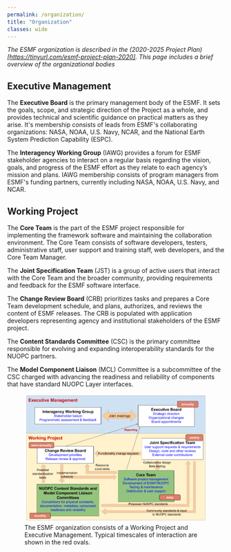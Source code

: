```yaml
---
permalink: /organization/
title: "Organization"
classes: wide
---
```


*The ESMF organization is described in the (2020-2025 Project Plan)[https://tinyurl.com/esmf-project-plan-2020].
This page includes a brief overview of the organizational bodies* 

## Executive Management

The **Executive Board** is the primary management body of the ESMF.  It sets the goals,
scope, and strategic direction of the Project as a whole, and provides technical and
scientific guidance on practical matters as they arise.  It's membership consists of
leads from ESMF's collaborating organizations: NASA, NOAA, U.S. Navy, NCAR, and the
National Earth System Prediction Capability (ESPC).

The **Interagency Working Group** (IAWG) provides a forum for ESMF stakeholder agencies
to interact on a regular basis regarding the vision, goals, and progress of the
ESMF effort as they relate to each agency’s mission and plans. IAWG membership
consists of program managers from ESMF's funding partners, currently including
NASA, NOAA, U.S. Navy, and NCAR.

## Working Project

The **Core Team** is the part of the ESMF project responsible for implementing the framework
software and maintaining the collaboration environment. The Core Team consists of software
developers, testers, administrative staff, user support and training staff, web developers,
and the Core Team Manager.

The **Joint Specification Team** (JST) is a group of active users that interact with the Core Team
and the broader community, providing requirements and feedback for the ESMF software interface.

The **Change Review Board** (CRB) prioritizes tasks and prepares a Core Team development schedule,
and plans, authorizes, and reviews the content of ESMF releases. The CRB is populated with
application developers representing agency and institutional stakeholders of the ESMF project.

The **Content Standards Committee** (CSC) is the primary committee responsible for evolving and expanding
interoperability standards for the NUOPC partners.

The **Model Component Liaison** (MCL) Committee is a subcommittee of the CSC charged with advancing the
readiness and reliability of components that have standard NUOPC Layer interfaces.


<figure>
  <img src="/assets/images/org_structure.png" alt="ESMF Organizational Structure">
  <figcaption>
        The ESMF organization consists of a Working Project and Executive Management.
        Typical timescales of interaction are shown in the red ovals.
  </figcaption>
</figure>



